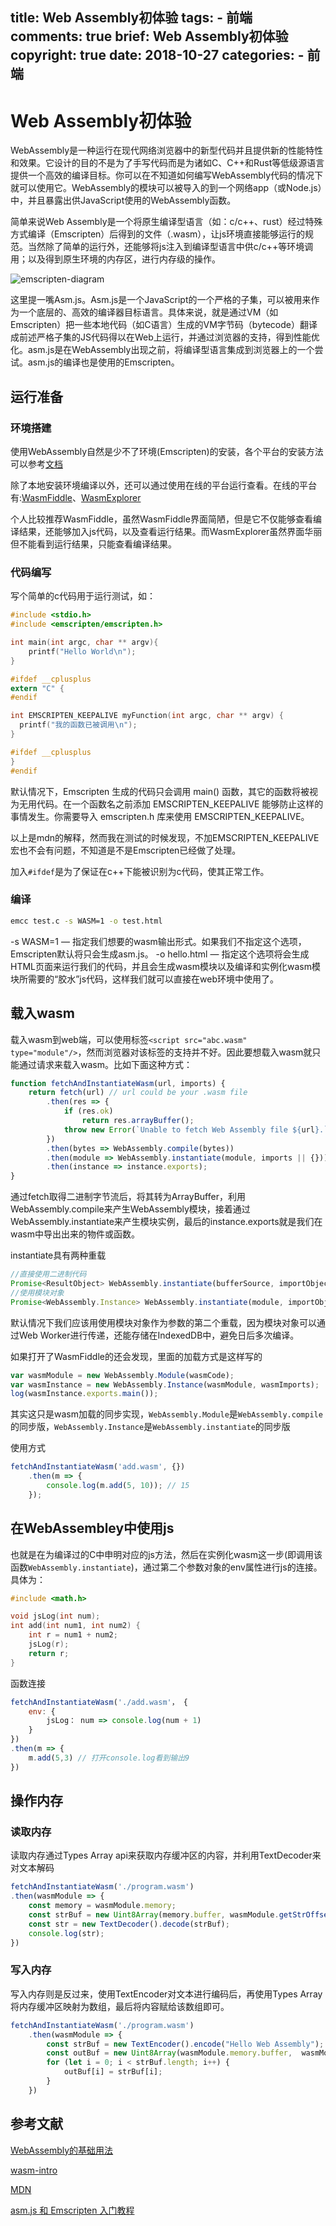 title: Web Assembly初体验
tags:
    - 前端
comments: true
brief: Web Assembly初体验
copyright: true
date: 2018-10-27
categories:
    - 前端
---
# Web Assembly初体验
WebAssembly是一种运行在现代网络浏览器中的新型代码并且提供新的性能特性和效果。它设计的目的不是为了手写代码而是为诸如C、C++和Rust等低级源语言提供一个高效的编译目标。你可以在不知道如何编写WebAssembly代码的情况下就可以使用它。WebAssembly的模块可以被导入的到一个网络app（或Node.js）中，并且暴露出供JavaScript使用的WebAssembly函数。

简单来说Web Assembly是一个将原生编译型语言（如：c/c++、rust）经过特殊方式编译（Emscripten）后得到的文件（.wasm），让js环境直接能够运行的规范。当然除了简单的运行外，还能够将js注入到编译型语言中供c/c++等环境调用；以及得到原生环境的内存区，进行内存级的操作。

<!-- more -->

![emscripten-diagram](emscripten-diagram.png)

这里提一嘴Asm.js。Asm.js是一个JavaScript的一个严格的子集，可以被用来作为一个底层的、高效的编译器目标语言。具体来说，就是通过VM（如Emscripten）把一些本地代码（如C语言）生成的VM字节码（bytecode）翻译成前述严格子集的JS代码得以在Web上运行，并通过浏览器的支持，得到性能优化。asm.js是在WebAssembly出现之前，将编译型语言集成到浏览器上的一个尝试。asm.js的编译也是使用的Emscripten。

## 运行准备
### 环境搭建
使用WebAssembly自然是少不了环境(Emscripten)的安装，各个平台的安装方法可以参考[文档](http://kripken.github.io/emscripten-site/docs/getting_started/downloads.html)

除了本地安装环境编译以外，还可以通过使用在线的平台运行查看。在线的平台有:[WasmFiddle](https://wasdk.github.io/WasmFiddle/?j1noa)、[WasmExplorer](http://mbebenita.github.io/WasmExplorer/)

个人比较推荐WasmFiddle，虽然WasmFiddle界面简陋，但是它不仅能够查看编译结果，还能够加入js代码，以及查看运行结果。而WasmExplorer虽然界面华丽但不能看到运行结果，只能查看编译结果。

### 代码编写
写个简单的c代码用于运行测试，如：

```c
#include <stdio.h>
#include <emscripten/emscripten.h>

int main(int argc, char ** argv){
    printf("Hello World\n");
}

#ifdef __cplusplus
extern "C" {
#endif

int EMSCRIPTEN_KEEPALIVE myFunction(int argc, char ** argv) {
  printf("我的函数已被调用\n");
}

#ifdef __cplusplus
}
#endif
```

默认情况下，Emscripten 生成的代码只会调用 main() 函数，其它的函数将被视为无用代码。在一个函数名之前添加 EMSCRIPTEN_KEEPALIVE 能够防止这样的事情发生。你需要导入 emscripten.h 库来使用 EMSCRIPTEN_KEEPALIVE。

以上是mdn的解释，然而我在测试的时候发现，不加EMSCRIPTEN_KEEPALIVE宏也不会有问题，不知道是不是Emscripten已经做了处理。

加入`#ifdef`是为了保证在c++下能被识别为c代码，使其正常工作。

### 编译

```sh
emcc test.c -s WASM=1 -o test.html
```

-s WASM=1 — 指定我们想要的wasm输出形式。如果我们不指定这个选项，Emscripten默认将只会生成asm.js。
-o hello.html — 指定这个选项将会生成HTML页面来运行我们的代码，并且会生成wasm模块以及编译和实例化wasm模块所需要的“胶水”js代码，这样我们就可以直接在web环境中使用了。


## 载入wasm
载入wasm到web端，可以使用标签`<script src="abc.wasm" type="module"/>`，然而浏览器对该标签的支持并不好。因此要想载入wasm就只能通过请求来载入wasm。比如下面这种方式：

```js
function fetchAndInstantiateWasm(url, imports) {
    return fetch(url) // url could be your .wasm file
        .then(res => {
            if (res.ok)
                return res.arrayBuffer();
            throw new Error(`Unable to fetch Web Assembly file ${url}.`);
        })
        .then(bytes => WebAssembly.compile(bytes))
        .then(module => WebAssembly.instantiate(module, imports || {}))
        .then(instance => instance.exports);
}
```

通过fetch取得二进制字节流后，将其转为ArrayBuffer，利用WebAssembly.compile来产生WebAssembly模块，接着通过WebAssembly.instantiate来产生模块实例，最后的instance.exports就是我们在wasm中导出出来的物件或函数。

instantiate具有两种重载
```js
//直接使用二进制代码
Promise<ResultObject> WebAssembly.instantiate(bufferSource, importObject);
//使用模块对象
Promise<WebAssembly.Instance> WebAssembly.instantiate(module, importObject);
```

默认情况下我们应该用使用模块对象作为参数的第二个重载，因为模块对象可以通过Web Worker进行传递，还能存储在IndexedDB中，避免日后多次编译。

如果打开了WasmFiddle的还会发现，里面的加载方式是这样写的
```js
var wasmModule = new WebAssembly.Module(wasmCode);
var wasmInstance = new WebAssembly.Instance(wasmModule, wasmImports);
log(wasmInstance.exports.main());
```

其实这只是wasm加载的同步实现，`WebAssembly.Module`是`WebAssembly.compile`的同步版，`WebAssembly.Instance`是`WebAssembly.instantiate`的同步版


使用方式
```js
fetchAndInstantiateWasm('add.wasm', {})
    .then(m => {
        console.log(m.add(5, 10)); // 15
    });
```

## 在WebAssembley中使用js
也就是在为编译过的C中申明对应的js方法，然后在实例化wasm这一步(即调用该函数`WebAssembly.instantiate`)，通过第二个参数对象的env属性进行js的连接。具体为：
```c
#include <math.h>

void jsLog(int num);
int add(int num1, int num2) {
    int r = num1 + num2;
    jsLog(r);
    return r;
}
```
函数连接
```js
fetchAndInstantiateWasm('./add.wasm'， {
    env: {
        jsLog： num => console.log(num + 1)
    }
})
.then(m => {
    m.add(5,3) // 打开console.log看到输出9
})
```

## 操作内存
### 读取内存
读取内存通过Types Array api来获取内存缓冲区的内容，并利用TextDecoder来对文本解码
```js
fetchAndInstantiateWasm('./program.wasm')
.then(wasmModule => {
    const memory = wasmModule.memory;
    const strBuf = new Uint8Array(memory.buffer, wasmModule.getStrOffset(), 11);
    const str = new TextDecoder().decode(strBuf);
    console.log(str);
})
```

### 写入内存
写入内存则是反过来，使用TextEncoder对文本进行编码后，再使用Types Array将内存缓冲区映射为数组，最后将内容赋给该数组即可。

```js
fetchAndInstantiateWasm('./program.wasm')
    .then(wasmModule => {
        const strBuf = new TextEncoder().encode("Hello Web Assembly");
        const outBuf = new Uint8Array(wasmModule.memory.buffer,  wasmModule.getInStrOffset(), strBuf.length);
        for (let i = 0; i < strBuf.length; i++) {
            outBuf[i] = strBuf[i];
        }
    })
```

## 参考文献

[WebAssembly的基础用法](https://blog.csdn.net/sinat_34070003/article/details/80291178)

[wasm-intro](https://github.com/guybedford/wasm-intro/blob/master/5-writing-wasm-memory/test.html)

[MDN](https://developer.mozilla.org/zh-CN/docs/WebAssembly/Concepts)

[asm.js 和 Emscripten 入门教程](http://www.ruanyifeng.com/blog/2017/09/asmjs_emscripten.html#h5o-16)